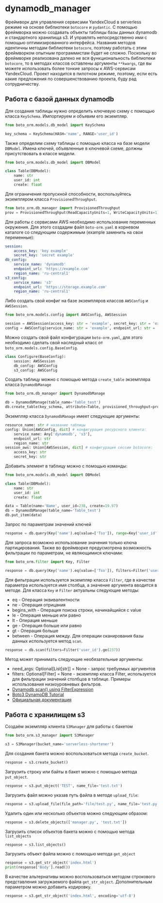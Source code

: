# dynamodb_manager
Фреймворк для управления сервисами YandexCloud в serverless режиме на основе библиотеки `botocore` и `pydantic`.
С помощью фреймворка можно создавать объекты таблицы базы данных dynamodb и стандартного хранилища s3. И управлять непосредственно ими с помощью оптимизированного интерфейса. Названия методов идентичны методам библиотеки `botocore`, поэтому работать с этим фреймворком опытным программистам будет не сложно. Поскольку во фреймворке реализована далеко не вся функциональность библиотеки `botocore`, то в методах классов оставлены аргументы `**kwargs`, где вы можете использовать более тонкие запросы к AWS-сервисам YandexCloud. Проект находится в пилотном режиме, поэтому, если есть какие предложения по совершенствованию проекта, буду рад сотрудничеству.

## Работа с базой данных dynamodb

Для создания таблицы нужно определить ключевую схему с помощью класса `KeySchema`. Импортируем и объявим его экземпляр.

```python
from boto_orm.models.db_model import KeySchema

key_schema = KeySchema(HASH='name', RANGE='user_id')

```
Также определим схему таблицы с помощью класса на базе модели `DBModel`. Имена ключей, объявленные в ключевой схеме, должны присутствовать в классе модели.

```python
from boto_orm.models.db_model import DBModel

class Table(DBModel):
    name: str
    user_id: int
    create: float

```
Для ограничения пропускной способности, воспользуйтесь экземпляром класса `ProvisionedThroughput`.

```python
from boto_orm.db_manager import ProvisionedThroughput
prov = ProvisionedThroughput(ReadCapacityUnits=1, WriteCapacityUnits=1)
```

Для работы с сервисами AWS необходимо использование переменных окружения. Для этого создадим файл `boto-orm.yaml` в корневом каталоге со следующим содержимым (example заменить на свои переменные):
```yaml
session:
    access_key: 'key example'
    secret_key: 'secret example'
db_config:
    service_name: 'dynamodb'
    endpoint_url: 'https://example.com'
    region_name: 'ru-central1'
s3_config:
    service_name: 's3'
    endpoint_url: 'https://storage.example.com'
    region_name: 'ru-central1'
```

Либо создать свой конфиг на базе экземпляров классов `AWSConfig` и `AWSSession`.

```python
from boto_orm.models.config import AWSConfig, AWSSession

session = AWSSession(access_key: str = 'example', secret_key: str = 'example')
config = AWSConfig(service_name: str = 'example', endpoint_url: str = 'example', region_name: str = 'example')
```

Можно создать свой файл конфигурации `boto-orm.yaml`, для этого необходимо сделать свой наследный класс от `boto_orm.models.config.BaseConfig`.
```py
class Configure(BaseConfig):
    session: AWSSession
    db_config: AWSConfig
    s3_config: AWSConfig
```
Создать таблицу можно с помощью метода `create_table` экземпляра класса `DynamodbManage`

```python
from boto_orm.db_manager import DynamodbManage

db = DynamodbManage(table_name='Table_test')
db.create_table(key_schema, attribute=Table, provisioned_throughput=prov)
```
Экземпляр класса `DynamodbManage` имеет следующие аргументы:
```python
resource_name: str # название таблицы
config: Union[AWSConfig, dict] # конфигурация ресурсного клиента:
    service_name: Any['dynamodb', 's3'],
    endpoint_url: str
    region_name: str
session_aws: Union[AWSSession, dict] # конфигурация сессии botocore:
    access_key: str
    secret_key: str
```

Добавить элемент в таблицу можно с помощью команды:
```python
from boto_orm.models.db_model import DBModel

class Table(DBModel):
    name: str
    user_id: int
    create: float

data = Table(name='Name', user_id=238, create=19.97)
db = DynamodbManage(table_name='Table_test')
db.put_item(data)
```
Запрос по параметрам значений ключей
```python
response = db.query(Key('name').eq(value=['Tso']), range=Key('user_id').eq([239]))
```
Для запроса возможно использование значения только ключа партицирования. Также во фреймворке предусмотрена возможность фильтрации по параметрам, не являющимися ключами:
```python
from boto_orm.filter import Key, Filter

response = db.query(Key('name').eq(value=['Tso']), filters=Filter('user_id').ge(249))
```
Для фильтрации используется экземпляр класса `Filter`, где в качестве параметра используется имя столбца, а значение аргумента вводится в методе.
Для класса `Key` и `Filter` актуальны следующие методы:
* eq - Операция эквивалентности
* ne - Операция отрицания
* begins_with - Операция поиска строки, начинайщийся с value
* le - Операция меньше или равно
* lt - Операция меньше
* ge - Операция больше или равно
* gt - Операция больше
* between - Операция между.
Для операции сканирования базы данных используется метод `scan`.
```python
response = db.scan(filters=Filter('user_id').ge(237))
```
Метод может принимать следующие необязательные аргументы:
* need_args: Optional[List[str]] = None - запрос требуемых аргументов
* filters: Optional[Filter] = None - экземпляр класса Filter, используется для фильтрации значений столбцов в таблице.
Примеры использования низкоуровневых фильтров.
* [Dynamodb scan() using FilterExpression](https://www.iditect.com/faq/python/dynamodb-scan-using-filterexpression.html)
* [Boto3 DynamoDB Tutorial](https://hands-on.cloud/boto3/dynamodb/)
* [Официальная документация](https://botocore.amazonaws.com/v1/documentation/api/latest/reference/services/dynamodb.html)


## Работа с хранилищем s3
Создаём экземпляр клиента `S3Manager` для работы с бакетом
```python
from boto_orm.s3_manager import S3Manager

s3 = S3Manager(bucket_name='serverless-shortener')
```
Для создания бакета можно воспользоваться метода `create_bucket`.
```python
response = s3.create_bucket()
```
Загрузить строку или байты в бакет можно с помощью метода `put_object`.
```py
response = s3.put_object('TEST', name_file='test.txt')
```
Загрузить файл можно указав путь файла в методе `upload_file`:
```py
response = s3.upload_file(file_path='file/test.py', name_file='test.py')
```
Удалить один или несколько объектов можно следующим образом:
```py
response = s3.delete_objects(['manager.py', 'test.txt'])
```
Загрузить список объектов бакета можно с помощью метода `list_objects`
```py
response = s3.list_objects()
```
Загрузить объект файла можно с помощью метода `get_object`
```py
response = s3.get_str_object('index.html')
print(response['Body'].read())
```
В качестве альтернативы можно воспользоваться методом строкового представления загружаемого файла `get_str_object`. Дополнительным параметром можно добавить кодировку.
```py
response = s3.get_str_object('index.html', encoding='utf-8')
```

